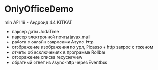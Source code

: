 # OnlyOfficeDemo

min API 19 - Андроид 4.4 KITKAT 

- парсер даты JodaTime
- парсер электронной почты javax.mail
- работа с онлайн запросами Async-http
- отображение изображения по урл, Picasso + http запрос с токеном
- отчеты об исключениях в программе Rollbar
- отображение списка recyclerview
- обратный ответ из Async-http через Eventbus

